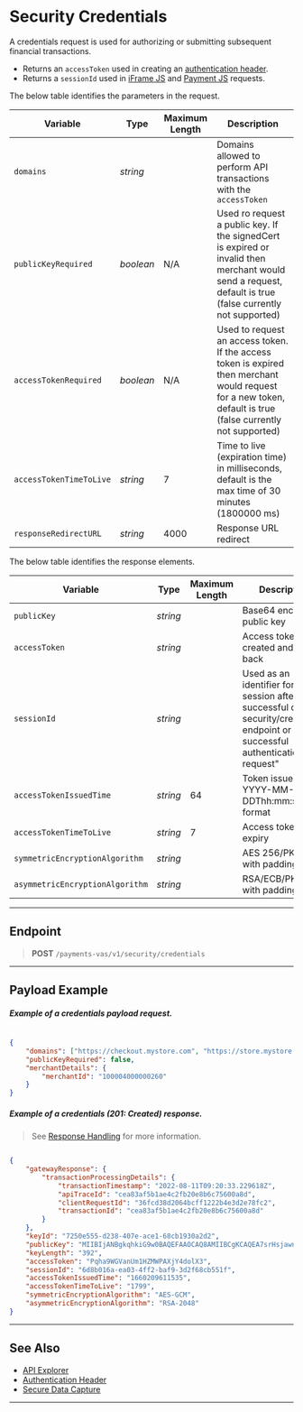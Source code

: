 # Security Credentials

A credentials request is used for authorizing or submitting subsequent financial transactions. 

- Returns an `accessToken` used in creating an [authentication header](?path=docs/Resources/API-Documents/Authentication-Header.md).
- Returns a `sessionId` used in [iFrame JS](?path=docs/Online-Mobile-Digital/Secure-Data-Capture/iFrame-JS/iFrame-JS.md) and [Payment JS](?path=docs/Online-Mobile-Digital/Secure-Data-Capture/Payment-JS/Payment-JS.md) requests.

<!--
type: tab
titles: Request Variables, Response Variables
-->

The below table identifies the parameters in the request.

| Variable | Type| Maximum Length | Description |
|---------|----------|----------------|---------|
| `domains` | *string* |  | Domains allowed to perform API transactions with the `accessToken` |
| `publicKeyRequired` | *boolean* | N/A | Used ro request a public key. If the signedCert is expired or invalid then merchant would send a request, default is true (false currently not supported) |
| `accessTokenRequired` | *boolean* | N/A | Used to request an access token. If the access token is expired then merchant would request for a new token, default is true (false currently not supported) |
| `accessTokenTimeToLive` | *string* | 7 | Time to live (expiration time) in milliseconds, default is the max time of 30 minutes (1800000 ms) |
| `responseRedirectURL` | *string* | 4000 | Response URL redirect |

<!--
type: tab
-->

The below table identifies the response elements.

| Variable | Type | Maximum Length | Description |
|---------|----------|--------|--------|
| `publicKey` | *string* | | Base64 encoded public key |
| `accessToken` | *string* |  | Access token created and sent back |
| `sessionId` | *string* |  | Used as an identifier for a session after a successful call to security/credentials endpoint or after a successful authentication request" |
| `accessTokenIssuedTime` | *string* | 64 | Token issue time in YYYY-MM-DDThh:mm:ssZ format |
| `accessTokenTimeToLive` | *string* | 7 | Access token expiry |
| `symmetricEncryptionAlgorithm` | *string* |  | AES 256/PKCS with padding |
| `asymmetricEncryptionAlgorithm` | *string* |  | RSA/ECB/PKCS1 with padding. |

<!-- type: tab-end -->

---

## Endpoint

<!-- theme: success -->
>**POST** `/payments-vas/v1/security/credentials`

---

## Payload Example

<!--
type: tab
titles: Request, Response
-->

##### Example of a credentials payload request.

```json

{
    "domains": ["https://checkout.mystore.com", "https://store.mystore.com", "https://*.mystore.com"],
    "publicKeyRequired": false,
    "merchantDetails": {
        "merchantId": "100004000000260"
    }
}

```

<!--
type: tab
-->

##### Example of a credentials (201: Created) response.

<!-- theme: info -->
> See [Response Handling](?path=docs/Resources/Guides/Response-Codes/Response-Handling.md) for more information.

```json

{
    "gatewayResponse": {
        "transactionProcessingDetails": {
            "transactionTimestamp": "2022-08-11T09:20:33.229618Z",
            "apiTraceId": "cea83af5b1ae4c2fb20e8b6c75600a8d",
            "clientRequestId": "36fcd38d2064bcff1222b4e3d2e78fc2",
            "transactionId": "cea83af5b1ae4c2fb20e8b6c75600a8d"
        }
    },
    "keyId": "7250e555-d238-407e-ace1-68cb1930a2d2",
    "publicKey": "MIIBIjANBgkqhkiG9w0BAQEFAAOCAQ8AMIIBCgKCAQEA7srHsjawnbAwoN/lGbug53Yntw7wFR8C0yizZK0LMmmEH+wBB945cA61M0ouYt8JeULGpc04/IuPDvM5NXb/gFUg1EfhRxiS4zqS0aKQYmHtqXAZJrC2oZfMRdsc1qErYT6cQSk8iUplGau+d0IScrLP07HomRbTgCLLVkfoVYE3KnZUy8Neko9pn0KmYplhW/thTrq/fISMofBU7DZ1zPFiP5bojNgq2PHO9WmtnLYWv3cMwaDJsG+p9p7XgEqTLFTsy5GU9/R4THPpYczGRzYrPLFjVdISOOzOa1z1VnzrRjSg6rz85drXxcZ1z5udhzt3+pXwvBZmB1llCUU/FQIDAQAB",
    "keyLength": "392",
    "accessToken": "Pqha9WGVanUm1HZMWPAXjY4dolX3",
    "sessionId": "6d8b016a-ea03-4ff2-baf9-3d2f68cb551f",
    "accessTokenIssuedTime": "1660209611535",
    "accessTokenTimeToLive": "1799",
    "symmetricEncryptionAlgorithm": "AES-GCM",
    "asymmetricEncryptionAlgorithm": "RSA-2048"
} 

```

<!-- type: tab-end -->

---

## See Also

- [API Explorer](../api/?type=post&path=/payments/v1/credentials)
- [Authentication Header](?path=docs/Resources/API-Documents/Authentication-Header.md)
- [Secure Data Capture](?path=docs/Online-Mobile-Digital/Secure-Data-Capture/Secure-Data-Capture.md)

---

